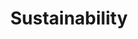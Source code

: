---
title: Sustainability
content:
    items:
        '@taxonomy.podcast':
            - 'Sustainability'
    limit: 10
    order:
        by: date
        dir: desc
    pagination: '1'
---